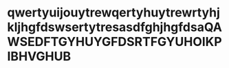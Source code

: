 # qwertyuijouytrewqertyhuytrewrtyhjkljhgfdswsertytresasdfghjhgfdsaQAWSEDFTGYHUYGFDSRTFGYUHOIKPIBHVGHUB